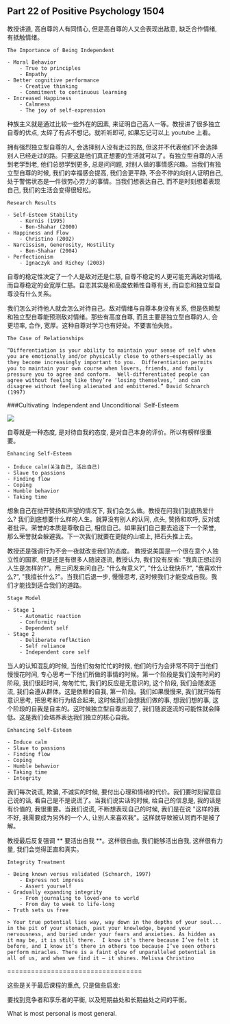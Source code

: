 ## Part 22 of Positive Psychology 1504

教授讲道, 高自尊的人有同情心, 但是高自尊的人又会表现出敌意, 缺乏合作情绪, 有抵触情绪。

```
The Importance of Being Independent

- Moral Behavior
	- True to principles
	- Empathy
- Better cognitive performance
	- Creative thinking
	- Commitment to continuous learning 
- Increased Happiness
	- Calmness
	- The joy of self-expression
```

种族主义就是通过比较一些外在的因素, 来证明自己高人一等。教授讲了很多独立自尊的优点, 太碎了有点不想记。就听听即可, 如果忘记可以上 youtube 上看。

拥有强烈独立型自尊的人, 会选择别人没有走过的路, 但这并不代表他们不会选择别人已经走过的路。只要这是他们真正想要的生活就可以了。有独立型自尊的人活到老学到老, 他们总想学到更多, 总是问问题, 对别人做的事情感兴趣。当我们有独立型自尊的时候, 我们的幸福感会提高, 我们会更平静, 不会不停的向别人证明自己, 处于警惕状态是一件很劳心劳力的事情。当我们想表达自己, 而不是时刻想着表现自己, 我们的生活会变得很轻松。

```
Research Results

- Self-Esteem Stability
	- Kernis (1995)
	- Ben-Shahar (2000)
- Happiness and Flow
	- Christino (2002)
- Narcissism, Generosity, Hostility
	- Ben-Shahar (2004)
- Perfectionism
	- Ignaczyk and Richey (2003)
```

自尊的稳定性决定了一个人是敌对还是仁慈, 自尊不稳定的人更可能充满敌对情绪, 而自尊稳定的会宽厚仁慈。自恋其实是和高度依赖性自尊有关, 而自恋和独立型自尊没有什么关系。 

我们怎么对待他人就会怎么对待自己。敌对情绪与自尊本身没有关系, 但是依赖型和独立型自尊能预测敌对情绪。那些有高度自尊, 而且主要是独立型自尊的人, 会更坦率, 合作, 宽厚。这种自尊对学习也有好处。不要害怕失败。

```
The Case of Relationships

“Differentiation is your ability to maintain your sense of self when you are emotionally and/or physically close to others—especially as they become increasingly important to you.  Differentiation permits you to maintain your own course when lovers, friends, and family pressure you to agree and conform.  Well-differentiated people can agree without feeling like they’re ‘losing themselves,’ and can disagree without feeling alienated and embittered.” David Schnarch (1997)
```

###Cultivating  Independent and Unconditional  Self-Esteem

![](http://okye062gb.bkt.clouddn.com/2017-03-27-042705.jpg)

自尊就是一种态度, 是对待自我的态度, 是对自己本身的评价。所以有榜样很重要。

```
Enhancing Self-Esteem

- Induce calm(关注自己, 活出自己)
- Slave to passions
- Finding flow
- Coping
- Humble behavior
- Taking time
```

想象自己在抛开赞扬和声望的情况下, 我们会怎么做。教授在问我们到底热爱什么? 我们到底想要什么样的人生。就算没有别人的认同, 点头, 赞扬和欢呼, 反对或者批评。荣誉的本质是尊敬自己, 相信自己。如果我们自己要去追逐下一个荣誉, 那么荣誉就会躲避我。下一次我们就要在更陡的山坡上, 把石头推上去。

教授还是强调行为不会一夜就改变我们的态度。
教授说美国是一个很在意个人独立性的国家, 但是还是有很多人随波逐流, 教授认为, 我们没有反省: "我真正想过的人生是怎样的?"。用三问发来问自己: "什么有意义?", "什么让我快乐?", "我喜欢什么?", "我擅长什么?"。当我们后退一步, 慢慢思考, 这时候我们才能变成自我。我们才能找到适合我们的道路。

```
Stage Model

- Stage 1
	- Automatic reaction
	- Conformity
	- Dependent self
- Stage 2
	- Deliberate reflAction
	- Self reliance
	- Independent core self
```

当人的认知混乱的时候, 当他们匆匆忙忙的时候, 他们的行为会非常不同于当他们慢慢花时间, 专心思考一下他们所做的事情的时候。第一个阶段是我们没有时间的阶段, 我们很赶时间, 匆匆忙忙, 我们的反应是无意识的, 这个阶段, 我们会随波逐流, 我们会遵从群体。这是依赖的自我, 第一阶段。我们如果慢慢来, 我们就开始有意识思考, 把思考和行为结合起来, 这时候我们会想我们做的事, 想我们想的事, 这个阶段的自我是自主的。这时候独立型自尊出现了, 我们随波逐流的可能性就会降低。这是我们会培养表达我们独立的核心自我。

```
Enhancing Self-Esteem

- Induce calm
- Slave to passions
- Finding flow
- Coping
- Humble behavior
- Taking time
- Integrity
```

我们每次说谎, 欺骗, 不诚实的时候, 要付出心理和情绪的代价。我们要时刻留意自己说的话, 看自己是不是说谎了。当我们说实话的时候, 给自己的信息是, 我的话是有价值的, 我很重要。当我们说谎, 不断想表现自己的时候, 我们是在说 "这样的我不好, 我需要成为另外的一个人, 让别人来喜欢我"。这样就导致被认同而不是被了解。

教授最后反复强调 ** 要活出自我 **。这样很自由, 我们能够活出自我, 这样很有力量, 我们会觉得正直和真实。

```
Integrity Treatment

- Being known versus validated (Schnarch, 1997)
	- Express not impress
	- Assert yourself
- Gradually expanding integrity
	- From journaling to loved-one to world
	- From day to week to life-long
- Truth sets us free

> Your true potential lies way, way down in the depths of your soul... in the pit of your stomach, past your knowledge, beyond your nervousness, and buried under your fears and anxieties. As hidden as it may be, it is still there.  I know it’s there because I’ve felt it before, and I know it’s there in others too because I’ve seen others perform miracles. There is a faint glow of unparalleled potential in all of us, and when we find it — it shines. Melissa Christino
```

==================================

这些是关于最后课程的重点, 只是做些启发:

要找到竞争者和享乐者的平衡, 以及短期益处和长期益处之间的平衡。

What is most personal is most general.
